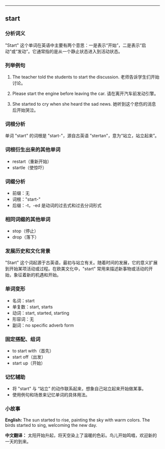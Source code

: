 
---------------
## start
### 分析词义
"Start" 这个单词在英语中主要有两个意思：一是表示“开始”，二是表示“启动”或“发动”。它通常指的是从一个静止状态进入到活动状态。

### 列举例句
1. The teacher told the students to start the discussion.
   老师告诉学生们开始讨论。

2. Please start the engine before leaving the car.
   请在离开汽车前发动引擎。

3. She started to cry when she heard the sad news.
   她听到这个悲伤的消息后开始哭泣。

### 词根分析
单词 "start" 的词根是 "start-"，源自古英语 "stertan"，意为“站立，站立起来”。

### 词根衍生出来的其他单词
- restart（重新开始）
- startle（使惊吓）

### 词缀分析
- 前缀：无
- 词根："start-"
- 后缀：-t，-ed 是动词的过去式和过去分词形式

### 相同词缀的其他单词
- stop（停止）
- drop（落下）

### 发展历史和文化背景
"Start" 这个词起源于古英语，最初与站立有关。随着时间的发展，它的意义扩展到开始某项活动或过程。在欧美文化中，"start" 常用来描述新事物或活动的开始，象征着新的机遇和开始。

### 单词变形
- 名词：start
- 单复数：start, starts
- 动词：start, started, starting
- 形容词：无
- 副词：no specific adverb form

### 固定搭配、组词
- to start with（首先）
- start off（出发）
- start up（开始）

### 记忆辅助
- 将 "start" 与 “站立” 的动作联系起来，想象自己站立起来开始做某事。
- 使用例句和场景来记忆单词的具体用法。

### 小故事
**English:**
The sun started to rise, painting the sky with warm colors. The birds started to sing, welcoming the new day.

**中文翻译：**
太阳开始升起，将天空染上了温暖的色彩。鸟儿开始鸣唱，欢迎新的一天的到来。

